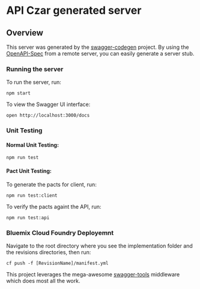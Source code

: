 # API Czar generated server

## Overview
This server was generated by the [swagger-codegen](https://github.com/swagger-api/swagger-codegen) project.  By using the [OpenAPI-Spec](https://github.com/OAI/OpenAPI-Specification) from a remote server, you can easily generate a server stub.


### Running the server
To run the server, run:

```
npm start
```

To view the Swagger UI interface:

```
open http://localhost:3000/docs
```

### Unit Testing
#### Normal Unit Testing:

```
npm run test
```

#### Pact Unit Testing:
To generate the pacts for client, run:

```
npm run test:client
```
To verify the pacts againt the API, run:

```
npm run test:api
```

### Bluemix Cloud Foundry Deployemnt
Navigate to the root directory where you see the implementation folder and the revisions directories, then run:

```
cf push -f [RevisionName]/manifest.yml
```



This project leverages the mega-awesome [swagger-tools](https://github.com/apigee-127/swagger-tools) middleware which does most all the work.
